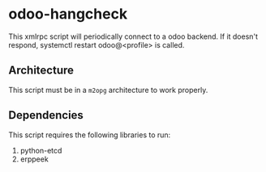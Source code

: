 # odoo-hangcheck

This xmlrpc script will periodically connect to a odoo backend. If it doesn't respond, systemctl restart odoo@&lt;profile&gt; is called.

## Architecture

This script must be in a `m2opg` architecture to work properly.

## Dependencies

This script requires the following libraries to run:

1. python-etcd
2. erppeek
